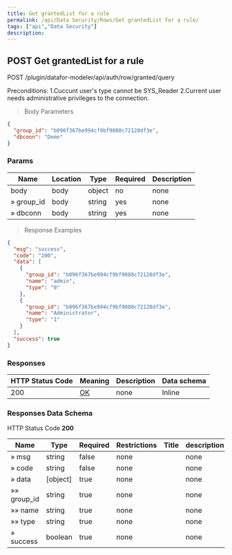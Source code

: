 ```yaml
---
title: Get grantedList for a rule
permalink: /api/Data Security/Rows/Get grantedList for a rule/
tags: ["api","Data Security"]
description: 
---
```


## POST Get grantedList for a rule

POST /plugin/datafor-modeler/api/auth/row/granted/query

Preconditions:
1.Cuccunt user's type cannot be SYS_Reader
2.Current user needs administrative privileges to the connection.

> Body Parameters

```json
{
  "group_id": "b096f367be994cf9bf9080c72120df3e",
  "dbconn": "Demo"
}
```

### Params

|Name|Location|Type|Required|Description|
|---|---|---|---|---|
|body|body|object| no |none|
|» group_id|body|string| yes |none|
|» dbconn|body|string| yes |none|

> Response Examples

```json
{
  "msg": "success",
  "code": "200",
  "data": [
    {
      "group_id": "b096f367be994cf9bf9080c72120df3e",
      "name": "admin",
      "type": "0"
    },
    {
      "group_id": "b096f367be994cf9bf9080c72120df3e",
      "name": "Administrator",
      "type": "1"
    }
  ],
  "success": true
}
```

### Responses

|HTTP Status Code |Meaning|Description|Data schema|
|---|---|---|---|
|200|[OK](https://tools.ietf.org/html/rfc7231#section-6.3.1)|none|Inline|

### Responses Data Schema

HTTP Status Code **200**

|Name|Type|Required|Restrictions|Title|description|
|---|---|---|---|---|---|
|» msg|string|false|none||none|
|» code|string|false|none||none|
|» data|[object]|true|none||none|
|»» group_id|string|true|none||none|
|»» name|string|true|none||none|
|»» type|string|true|none||none|
|» success|boolean|true|none||none|